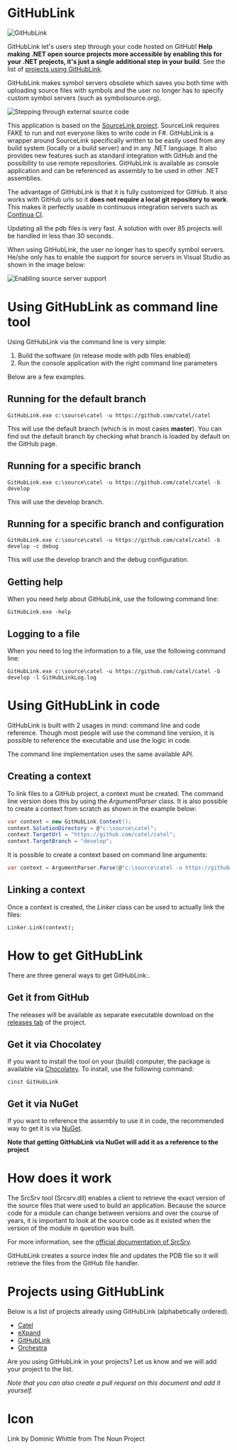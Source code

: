 GitHubLink
==========

![GitHubLink](design/logo/logo_64.png)

GitHubLink let's users step through your code hosted on GitHub! **Help making .NET open source projects more accessible by enabling this for your .NET projects, it's just a single additional step in your build**. See the list of [projects using GitHubLink](#projects-using-githublink).

GitHubLink makes symbol servers obsolete which saves you both time with uploading source files with symbols and the user no longer has to specify custom symbol servers (such as symbolsource.org).

![Stepping through external source code](doc/images/GitHubLink_example.gif)  


This application is based on the <a href="https://github.com/ctaggart/SourceLink"  target="_blank">SourceLink project</a>. SourceLink requires FAKE to run and not everyone likes to write code in F#. GitHubLink is a wrapper around SourceLink specifically written to be easily used from any build system (locally or a build server) and in any .NET language. It also provides new features such as standard integration with GitHub and the possibility to use remote repositories. GitHubLink is available as console application and can be referenced as assembly to be used in other .NET assemblies.

The advantage of GitHubLink is that it is fully customized for GitHub. It also works with GitHub urls so it **does not require a local git repository to work**. This makes it perfectly usable in continuous integration servers such as <a href="http://www.finalbuilder.com/Continua-CI" target="_blank">Continua CI</a>.

Updating all the pdb files is very fast. A solution with over 85 projects will be handled in less than 30 seconds.

When using GitHubLink, the user no longer has to specify symbol servers. He/she only has to enable the support for source servers in Visual Studio as shown in the image below:

![Enabling source server support](doc/images/visualstudio_enablesourceserversupport.png)  

# Using GitHubLink as command line tool #

Using GitHubLink via the command line is very simple:

1. Build the software (in release mode with pdb files enabled)
2. Run the console application with the right command line parameters

Below are a few examples.

## Running for the default branch ##

    GitHubLink.exe c:\source\catel -u https://github.com/catel/catel 

This will use the default branch (which is in most cases **master**). You can find out the default branch by checking what branch is loaded by default on the GitHub page.

## Running for a specific branch ##

    GitHubLink.exe c:\source\catel -u https://github.com/catel/catel -b develop

This will use the develop branch.

## Running for a specific branch and configuration ##

    GitHubLink.exe c:\source\catel -u https://github.com/catel/catel -b develop -c debug

This will use the develop branch and the debug configuration.

## Getting help ##

When you need help about GitHubLink, use the following command line:

    GitHubLink.exe -help

## Logging to a file ##

When you need to log the information to a file, use the following command line:

    GitHubLink.exe c:\source\catel -u https://github.com/catel/catel -b develop -l GitHubLinkLog.log


# Using GitHubLink in code #

GitHubLink is built with 2 usages in mind: command line and code reference. Though most people will use the command line version, it is possible to reference the executable and use the logic in code.

The command line implementation uses the same available API. 

## Creating a context ##

To link files to a GitHub project, a context must be created. The command line version does this by using the *ArgumentParser* class. It is also possible to create a context from scratch as shown in the example below:

```csharp
var context = new GitHubLink.Context();
context.SolutionDirectory = @"c:\source\catel";
context.TargetUrl = "https://github.com/catel/catel";
context.TargetBranch = "develop";
```

It is possible to create a context based on command line arguments:

```csharp
var context = ArgumentParser.Parse(@"c:\source\catel -u https://github.com/catel/catel -b develop");
```

## Linking a context ##

Once a context is created, the *Linker* class can be used to actually link the files:

    Linker.Link(context);

# How to get GitHubLink #

There are three general ways to get GitHubLink:.

## Get it from GitHub ##

The releases will be available as separate executable download on the [releases tab](https://github.com/GeertvanHorrik/GitHubLink/releases) of the project.

## Get it via Chocolatey ##

If you want to install the tool on your (build) computer, the package is available via <a href="https://chocolatey.org/" target="_blank">Chocolatey</a>. To install, use the following command:

    cinst GitHubLink

## Get it via NuGet ##

If you want to reference the assembly to use it in code, the recommended way to get it is via <a href="http://www.nuget.org/" target="_blank">NuGet</a>. 

**Note that getting GitHubLink via NuGet will add it as a reference to the project**

# How does it work #

The SrcSrv tool (Srcsrv.dll) enables a client to retrieve the exact version of the source files that were used to build an application. Because the source code for a module can change between versions and over the course of years, it is important to look at the source code as it existed when the version of the module in question was built.

For more information, see the <a href="http://msdn.microsoft.com/en-us/library/windows/hardware/ff558791(v=vs.85).aspx" target="_blank">official documentation of SrcSrv</a>.

GitHubLink creates a source index file and updates the PDB file so it will retrieve the files from the GitHub file handler.

<a name="projects-using-githublink"></a>
# Projects using GitHubLink #

Below is a list of projects already using GitHubLink (alphabetically ordered).

- <a href="http://www.catelproject.com" target="_blank">Catel</a>
- <a href="http://www.expandframework.com/" target="_blank">eXpand</a>
- <a href="https://github.com/GeertvanHorrik/GitHubLink" target="_blank">GitHubLink</a>
- <a href="https://github.com/orcomp/orchestra" target="_blank">Orchestra</a>

Are you using GitHubLink in your projects? Let us know and we will add your project to the list.

*Note that you can also create a pull request on this document and add it yourself.* 
 

# Icon #

Link by Dominic Whittle from The Noun Project
